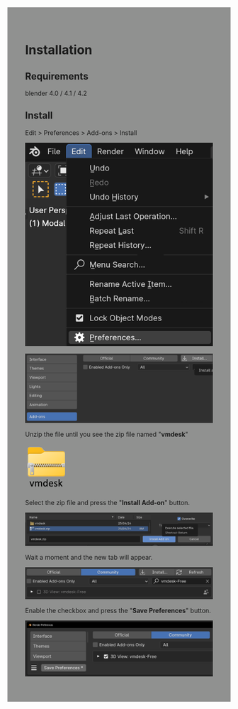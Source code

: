 <div style="background-color: #909190; padding: 40px;">

# **Installation**

## Requirements

blender 4.0 / 4.1 / 4.2

## Install

Edit > Preferences > Add-ons > Install

![](./img/install_0.png)

![](./img/install_1.png)

Unzip the file until you see the zip file named "**vmdesk**"

![](./img/install_2.png)

Select the zip file and press the "**Install Add-on**" button.

![](./img/install_3.png)

Wait a moment and the new tab will appear.

![](./img/install_4.png)

Enable the checkbox and press the "**Save Preferences**" button.

![](./img/install_5.png)
